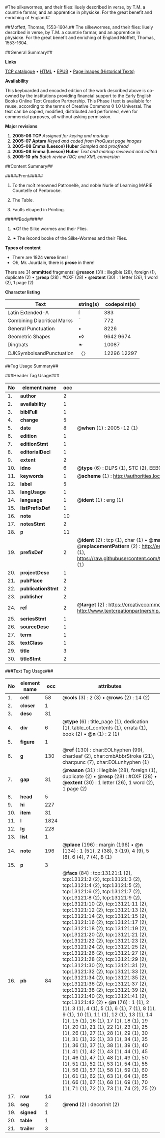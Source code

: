 #The silkewormes, and their flies: liuely described in verse, by T.M. a countrie farmar, and an apprentice in physicke. For the great benefit and enriching of England#

##Moffett, Thomas, 1553-1604.##
The silkewormes, and their flies: liuely described in verse, by T.M. a countrie farmar, and an apprentice in physicke. For the great benefit and enriching of England
Moffett, Thomas, 1553-1604.

##General Summary##

**Links**

[TCP catalogue](http://www.ota.ox.ac.uk/tcp/)  • 
[HTML](http://tei.it.ox.ac.uk/tcp/Texts-HTML/free/A07/A07602.html)  • 
[EPUB](http://tei.it.ox.ac.uk/tcp/Texts-EPUB/free/A07/A07602.epub) • 
[Page images (Historical Texts)](https://data.historicaltexts.jisc.ac.uk/view?pubId=eebo-99848047e&pageId=eebo-99848047e-13121-1)

**Availability**

This keyboarded and encoded edition of the
	       work described above is co-owned by the institutions
	       providing financial support to the Early English Books
	       Online Text Creation Partnership. This Phase I text is
	       available for reuse, according to the terms of Creative
	       Commons 0 1.0 Universal. The text can be copied,
	       modified, distributed and performed, even for
	       commercial purposes, all without asking permission.

**Major revisions**

1. __2005-06__ __TCP__ *Assigned for keying and markup*
1. __2005-07__ __Aptara__ *Keyed and coded from ProQuest page images*
1. __2005-08__ __Emma (Leeson) Huber__ *Sampled and proofread*
1. __2005-08__ __Emma (Leeson) Huber__ *Text and markup reviewed and edited*
1. __2005-10__ __pfs__ *Batch review (QC) and XML conversion*

##Content Summary##

#####Front#####

1. To the moſt renowned Patroneſſe,
and noble Nurſe of Learning
MARIE
Counteſſe of Penbrooke.

1. The Table.

1. Faults eſcaped in Printing.

#####Body#####

1. ❧Of the Silke wormes
and their Flies.

1. ❧ The ſecond booke of the Silke-Wormes
and their Flies.

**Types of content**

  * There are 1824 **verse** lines!
  * Oh, Mr. Jourdain, there is **prose** in there!

There are 31 **ommitted** fragments! 
 @__reason__ (31) : illegible (28), foreign (1), duplicate (2)  •  @__resp__ (28) : #OXF (28)  •  @__extent__ (30) : 1 letter (26), 1 word (2), 1 page (2)

**Character listing**


|Text|string(s)|codepoint(s)|
|---|---|---|
|Latin Extended-A|ſ|383|
|Combining             Diacritical Marks|̄|772|
|General Punctuation|•|8226|
|Geometric Shapes|▪◊|9642 9674|
|Dingbats|❧|10087|
|CJKSymbolsandPunctuation|〈〉|12296 12297|

##Tag Usage Summary##

###Header Tag Usage###

|No|element name|occ|attributes|
|---|---|---|---|
|1.|__author__|2||
|2.|__availability__|1||
|3.|__biblFull__|1||
|4.|__change__|5||
|5.|__date__|8| @__when__ (1) : 2005-12 (1)|
|6.|__edition__|1||
|7.|__editionStmt__|1||
|8.|__editorialDecl__|1||
|9.|__extent__|2||
|10.|__idno__|6| @__type__ (6) : DLPS (1), STC (2), EEBO-CITATION (1), PROQUEST (1), VID (1)|
|11.|__keywords__|1| @__scheme__ (1) : http://authorities.loc.gov/ (1)|
|12.|__label__|5||
|13.|__langUsage__|1||
|14.|__language__|1| @__ident__ (1) : eng (1)|
|15.|__listPrefixDef__|1||
|16.|__note__|10||
|17.|__notesStmt__|2||
|18.|__p__|11||
|19.|__prefixDef__|2| @__ident__ (2) : tcp (1), char (1)  •  @__matchPattern__ (2) : ([0-9\-]+):([0-9IVX]+) (1), (.+) (1)  •  @__replacementPattern__ (2) : http://eebo.chadwyck.com/downloadtiff?vid=$1&page=$2 (1), https://raw.githubusercontent.com/textcreationpartnership/Texts/master/tcpchars.xml#$1 (1)|
|20.|__projectDesc__|1||
|21.|__pubPlace__|2||
|22.|__publicationStmt__|2||
|23.|__publisher__|2||
|24.|__ref__|2| @__target__ (2) : https://creativecommons.org/publicdomain/zero/1.0/ (1), http://www.textcreationpartnership.org/docs/. (1)|
|25.|__seriesStmt__|1||
|26.|__sourceDesc__|1||
|27.|__term__|1||
|28.|__textClass__|1||
|29.|__title__|3||
|30.|__titleStmt__|2||


###Text Tag Usage###

|No|element name|occ|attributes|
|---|---|---|---|
|1.|__cell__|58| @__cols__ (3) : 2 (3)  •  @__rows__ (2) : 14 (2)|
|2.|__closer__|1||
|3.|__desc__|31||
|4.|__div__|6| @__type__ (6) : title_page (1), dedication (1), table_of_contents (1), errata (1), book (2)  •  @__n__ (1) : 2 (1)|
|5.|__figure__|1||
|6.|__g__|130| @__ref__ (130) : char:EOLhyphen (99), char:leaf (2), char:cmbAbbrStroke (21), char:punc (7), char:EOLunhyphen (1)|
|7.|__gap__|31| @__reason__ (31) : illegible (28), foreign (1), duplicate (2)  •  @__resp__ (28) : #OXF (28)  •  @__extent__ (30) : 1 letter (26), 1 word (2), 1 page (2)|
|8.|__head__|5||
|9.|__hi__|227||
|10.|__item__|31||
|11.|__l__|1824||
|12.|__lg__|228||
|13.|__list__|1||
|14.|__note__|196| @__place__ (196) : margin (196)  •  @__n__ (134) : 1 (51), 2 (38), 3 (19), 4 (9), 5 (8), 6 (4), 7 (4), 8 (1)|
|15.|__p__|3||
|16.|__pb__|84| @__facs__ (84) : tcp:13121:1 (2), tcp:13121:2 (2), tcp:13121:3 (2), tcp:13121:4 (2), tcp:13121:5 (2), tcp:13121:6 (2), tcp:13121:7 (2), tcp:13121:8 (2), tcp:13121:9 (2), tcp:13121:10 (2), tcp:13121:11 (2), tcp:13121:12 (2), tcp:13121:13 (2), tcp:13121:14 (2), tcp:13121:15 (2), tcp:13121:16 (2), tcp:13121:17 (2), tcp:13121:18 (2), tcp:13121:19 (2), tcp:13121:20 (2), tcp:13121:21 (2), tcp:13121:22 (2), tcp:13121:23 (2), tcp:13121:24 (2), tcp:13121:25 (2), tcp:13121:26 (2), tcp:13121:27 (2), tcp:13121:28 (2), tcp:13121:29 (2), tcp:13121:30 (2), tcp:13121:31 (2), tcp:13121:32 (2), tcp:13121:33 (2), tcp:13121:34 (2), tcp:13121:35 (2), tcp:13121:36 (2), tcp:13121:37 (2), tcp:13121:38 (2), tcp:13121:39 (2), tcp:13121:40 (2), tcp:13121:41 (2), tcp:13121:42 (2)  •  @__n__ (76) : 1 (1), 2 (1), 3 (1), 4 (1), 5 (1), 6 (1), 7 (1), 8 (1), 9 (1), 10 (1), 11 (1), 12 (1), 13 (1), 14 (1), 15 (1), 16 (1), 17 (1), 18 (1), 19 (1), 20 (1), 21 (1), 22 (1), 23 (1), 25 (1), 26 (1), 27 (1), 28 (1), 29 (1), 30 (1), 31 (1), 32 (1), 33 (1), 34 (1), 35 (1), 36 (1), 37 (1), 38 (1), 39 (1), 40 (1), 41 (1), 42 (1), 43 (1), 44 (1), 45 (1), 46 (1), 47 (1), 48 (1), 49 (1), 50 (1), 51 (1), 52 (1), 53 (1), 54 (1), 55 (1), 56 (1), 57 (1), 58 (1), 59 (1), 60 (1), 61 (1), 62 (1), 63 (1), 64 (1), 65 (1), 66 (1), 67 (1), 68 (1), 69 (1), 70 (1), 71 (1), 72 (1), 73 (1), 74 (2), 75 (2)|
|17.|__row__|14||
|18.|__seg__|2| @__rend__ (2) : decorInit (2)|
|19.|__signed__|1||
|20.|__table__|1||
|21.|__trailer__|3||
